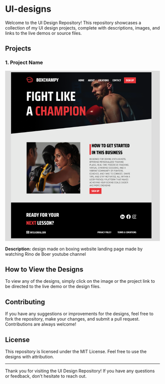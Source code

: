 # UI-designs

Welcome to the UI Design Repository! This repository showcases a collection of my UI design projects, complete with descriptions, images, and links to the live demos or source files.

## Projects

### 1. Project Name
[![Project Image](./UI_DESIGNS/boxing_des.png)](https://www.figma.com/design/ZswzkbCMHZLjOlf7PmmGbN/BOXINGCLUB-LD?node-id=0-1&t=fJIIJhd4LH80kZCt-0)

**Description:**
design made on boxing website landing page made by watching Rino de Boer youtube channel 


## How to View the Designs

To view any of the designs, simply click on the image or the project link to be directed to the live demo or the design files.

## Contributing

If you have any suggestions or improvements for the designs, feel free to fork the repository, make your changes, and submit a pull request. Contributions are always welcome!

## License

This repository is licensed under the MIT License. Feel free to use the designs with attribution.

---

Thank you for visiting the UI Design Repository! If you have any questions or feedback, don't hesitate to reach out.
